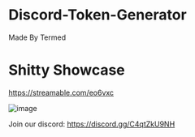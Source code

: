 # Discord-Token-Generator

Made By Termed

# Shitty Showcase

https://streamable.com/eo6vxc

![image](https://user-images.githubusercontent.com/119326754/204839641-f48a3171-ffdc-40af-a577-3b7ef30fcc2f.png)


Join our discord: https://discord.gg/C4qtZkU9NH

